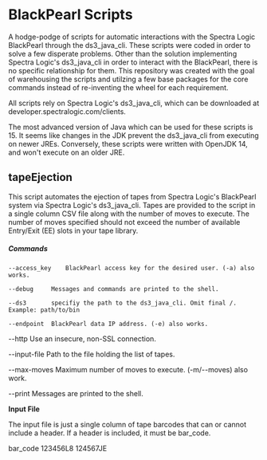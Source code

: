 # BlackPearl Scripts
A hodge-podge of scripts for automatic interactions with the Spectra Logic BlackPearl through the ds3_java_cli. These scripts were coded in order to solve a few disperate problems. Other than the solution implementing Spectra Logic's ds3_java_cli in order to interact with the BlackPearl, there is no specific relationship for them. This repository was created with the goal of warehousing the scripts and utilzing a few base packages for the core commands instead of re-inventing the wheel for each requirement.

All scripts rely on Spectra Logic's ds3_java_cli, which can be downloaded at developer.spectralogic.com/clients.

The most advanced version of Java which can be used for these scripts is 15. It seems like changes in the JDK prevent the ds3_java_cli from executing on newer JREs. Conversely, these scripts were written with OpenJDK 14, and won't execute on an older JRE.

## tapeEjection

This script automates the ejection of tapes from Spectra Logic's BlackPearl system via Spectra Logic's ds3_java_cli. Tapes are provided to the script in a single column CSV file along with the number of moves to execute. The number of moves specified should not exceed the number of available Entry/Exit (EE) slots in your tape library.

##### Commands

	--access_key	BlackPearl access key for the desired user. (-a) also works. 
  
	--debug		Messages and commands are printed to the shell.
  
	--ds3		specifiy the path to the ds3_java_cli. Omit final /. Example: path/to/bin
  
	--endpoint	BlackPearl data IP address. (-e) also works.
  
  --http		Use an insecure, non-SSL connection.
  
  --input-file	Path to the file holding the list of tapes.
  
  --max-moves	Maximum number of moves to execute. (-m/--moves) also work.
  
  --print		Messages are printed to the shell. 
  
  <b>Input File</b>
  
  The input file is just a single column of tape barcodes that can or cannot include a header. If a header is included, it must be bar_code.
  
  bar_code
  123456L8
  124567JE
  
  
